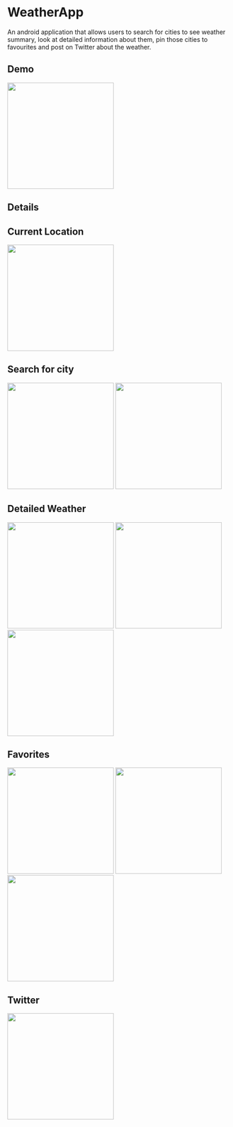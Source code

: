 # WeatherApp

An android application that allows users to search for cities to see weather summary, look at detailed information about them, pin those cities to favourites and post on Twitter about the weather.

## Demo
<img src="https://github.com/shakshi/WeatherApp/blob/master/screenshots/weather.gif" height="240px" width="auto">

## Details
## Current Location 
<img src="https://github.com/shakshi/WeatherApp/blob/master/screenshots/1.jpg" height="240px" width="auto">

## Search for city
<img src="https://github.com/shakshi/WeatherApp/blob/master/screenshots/2.jpg" height="240px" width="auto"> <img src="https://github.com/shakshi/WeatherApp/blob/master/screenshots/3.jpg" height="240px" width="auto"> 

## Detailed Weather
<img src="https://github.com/shakshi/WeatherApp/blob/master/screenshots/6.jpg" height="240px" width="auto"> <img src="https://github.com/shakshi/WeatherApp/blob/master/screenshots/9.jpg" height="240px" width="auto"> <img src="https://github.com/shakshi/WeatherApp/blob/master/screenshots/10.jpg" height="240px" width="auto">

## Favorites 
<img src="https://github.com/shakshi/WeatherApp/blob/master/screenshots/4.jpg" height="240px" width="auto"> <img src="https://github.com/shakshi/WeatherApp/blob/master/screenshots/5.jpg" height="240px" width="auto"> 
<img src="https://github.com/shakshi/WeatherApp/blob/master/screenshots/8.jpg" height="240px" width="auto">

## Twitter 
<img src="https://github.com/shakshi/WeatherApp/blob/master/screenshots/7.jpg" height="240px" width="auto">





